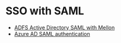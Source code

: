# SSO with SAML

- [ADFS Active Directory SAML with Mellon](adfs-saml.md)
- [Azure AD SAML authentication](azure-ad-saml.md)
